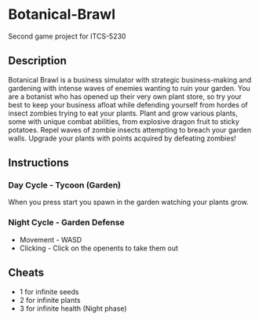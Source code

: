 # Botanical-Brawl
Second game project for ITCS-5230

## Description
Botanical Brawl is a business simulator with strategic business-making and gardening with intense waves of enemies wanting to ruin your garden. You are a botanist who has opened up their very own plant store, so try your best to keep your business afloat while defending yourself from hordes of insect zombies trying to eat your plants. Plant and grow various plants, some with unique combat abilities, from explosive dragon fruit to sticky potatoes. Repel waves of zombie insects attempting to breach your garden walls. Upgrade your plants with points acquired by defeating zombies!

## Instructions
### Day Cycle - Tycoon (Garden)
When you press start you spawn in the garden watching your plants grow. 

### Night Cycle - Garden Defense
  * Movement - WASD
  * Clicking - Click on the openents to take them out 

## Cheats 
* 1 for infinite seeds
* 2 for infinite plants
* 3 for infinite health (Night phase)
